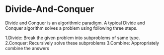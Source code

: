 # Divide-And-Conquer

Divide and Conquer is an algorithmic paradigm. A typical Divide and Conquer algorithm solves a problem using following three steps.

1.Divide: Break the given problem into subproblems of same type.
2.Conquer: Recursively solve these subproblems
3.Combine: Appropriately combine the answers
